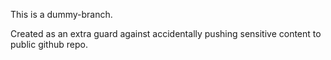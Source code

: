 This is a dummy-branch. 

Created as an extra guard against accidentally pushing sensitive content to
public github repo.
